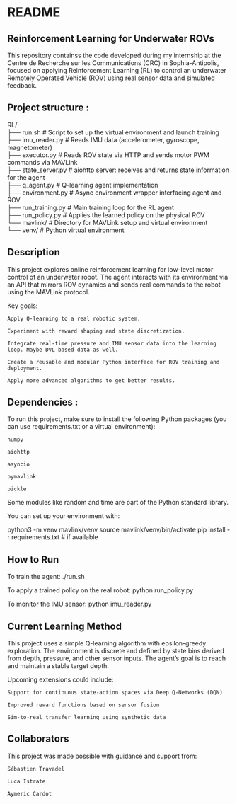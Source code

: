 # README
## Reinforcement Learning for Underwater ROVs

This repository containss the code developed during my internship at the Centre de Recherche sur les Communications (CRC) in Sophia-Antipolis, focused on applying Reinforcement Learning (RL) to control an underwater Remotely Operated Vehicle (ROV) using real sensor data and simulated feedback.


## Project structure : 

RL/<br />
├── run.sh               # Script to set up the virtual environment and launch training<br />
├── imu_reader.py        # Reads IMU data (accelerometer, gyroscope, magnetometer)<br />
├── executor.py          # Reads ROV state via HTTP and sends motor PWM commands via MAVLink<br />
├── state_server.py      # aiohttp server: receives and returns state information for the agent<br />
├── q_agent.py           # Q-learning agent implementation<br />
├── environment.py       # Async environment wrapper interfacing agent and ROV<br />
├── run_training.py      # Main training loop for the RL agent<br />
├── run_policy.py        # Applies the learned policy on the physical ROV<br />
└── mavlink/             # Directory for MAVLink setup and virtual environment<br />
    └── venv/            # Python virtual environment<br />

## Description

This project explores online reinforcement learning for low-level motor control of an underwater robot. The agent interacts with its environment via an API that mirrors ROV dynamics and sends real commands to the robot using the MAVLink protocol.

Key goals:

    Apply Q-learning to a real robotic system.

    Experiment with reward shaping and state discretization.

    Integrate real-time pressure and IMU sensor data into the learning loop. Maybe DVL-based data as well.

    Create a reusable and modular Python interface for ROV training and deployment.

    Apply more advanced algorithms to get better results. 






## Dependencies : 

To run this project, make sure to install the following Python packages (you can use requirements.txt or a virtual environment):

    numpy

    aiohttp

    asyncio

    pymavlink

    pickle

Some modules like random and time are part of the Python standard library.

You can set up your environment with:

python3 -m venv mavlink/venv
source mavlink/venv/bin/activate
pip install -r requirements.txt  # if available


## How to Run

To train the agent:
./run.sh

To apply a trained policy on the real robot:
python run_policy.py

To monitor the IMU sensor:
python imu_reader.py


## Current Learning Method

This project uses a simple Q-learning algorithm with epsilon-greedy exploration. The environment is discrete and defined by state bins derived from depth, pressure, and other sensor inputs. The agent’s goal is to reach and maintain a stable target depth.

Upcoming extensions could include:

    Support for continuous state-action spaces via Deep Q-Networks (DQN)

    Improved reward functions based on sensor fusion

    Sim-to-real transfer learning using synthetic data

## Collaborators

This project was made possible with guidance and support from:

    Sébastien Travadel

    Luca Istrate

    Aymeric Cardot